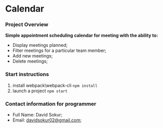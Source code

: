# Calendar

### Project Overview

**Simple appointment scheduling calendar for meeting with the ability to:**

* Display meetings planned;
* Filter meetings for a particular team member;
* Add new meetings;
* Delete meetings;

### Start instructions

1. install webpack\webpack-cli `npm install`
2. launch a project `npm start`


### Contact information for programmer

* Full Name: David Sokur;
* Email: davidsokur02@gmail.com;
